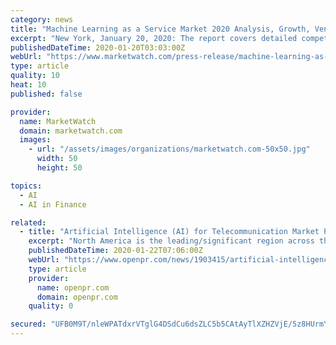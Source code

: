 ```yaml
---
category: news
title: "Machine Learning as a Service Market 2020 Analysis, Growth, Vendors, Shares, Drivers, Challenges with Forecast to 2025"
excerpt: "New York, January 20, 2020: The report covers detailed competitive outlook including the market share and company profiles of the key participants operating in the global market. Key players profiled in the report Terry Laboratories Inc."
publishedDateTime: 2020-01-20T03:03:00Z
webUrl: "https://www.marketwatch.com/press-release/machine-learning-as-a-service-market-2020-analysis-growth-vendors-shares-drivers-challenges-with-forecast-to-2025-2020-01-19"
type: article
quality: 10
heat: 10
published: false

provider:
  name: MarketWatch
  domain: marketwatch.com
  images:
    - url: "/assets/images/organizations/marketwatch.com-50x50.jpg"
      width: 50
      height: 50

topics:
  - AI
  - AI in Finance

related:
  - title: "Artificial Intelligence (AI) for Telecommunication Market Precise Study on Factors, Market Drivers and Key Players Strategies Analyzed Till 2025"
    excerpt: "North America is the leading/significant region across the world in terms of market share due to rising R&D in autonomous vehicle, healthcare, cybersecurity and security and presence of access control technologies in the region. Europe is estimated to grow at stable growth rate in the global Artificial Intelligence (AI) for Telecommunication ..."
    publishedDateTime: 2020-01-22T07:06:00Z
    webUrl: "https://www.openpr.com/news/1903415/artificial-intelligence-ai-for-telecommunication-market"
    type: article
    provider:
      name: openpr.com
      domain: openpr.com
    quality: 0

secured: "UFB0M9T/nleWPATdxrVTglG4DSdCu6dsZLC5b5CAtAyTlXZHZVjE/5z8HUrmYUYPLn1YxJ0UcH9tocAexP2kKfbgeGCjwhRmk5/VKAjAOcHp1iC1RnlQOS3ExNco55J9F8hx4I+Gx/tZjCAOIbuAz7qDiSR+ud2R6zucqdkRrgU0pT/+T+o2LmQ3gsGX4IdR/3fUPyeK2Z+YiK7RdN43CgmZ/GSGdd0Iu05V3cJO6FMSoawGEas+N4xNiD4R8OgIQ1WLMWoeteB81VROBWKv1evhGIfqzw+rdWuJm2Sfy2pdSo96CI9v7xhgUsshyZli;2uxkNd/mKGmdQrRjbaP9Sg=="
---
```


